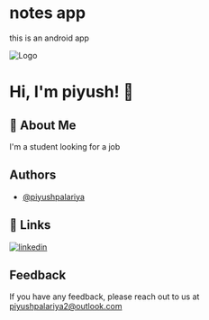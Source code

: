 
# notes app
this is an android app


![Logo](https://icon-library.com/images/ios-notes-icon/ios-notes-icon-20.jpg)


# Hi, I'm piyush! 👋

## 🚀 About Me
I'm a student looking for a job

## Authors

- [@piyushpalariya](https://github.com/piyushpalariya)




## 🔗 Links

[![linkedin](https://img.shields.io/badge/linkedin-0A66C2?style=for-the-badge&logo=linkedin&logoColor=white)](https://www.linkedin.com/in/piyush-palariya/)



## Feedback

If you have any feedback, please reach out to us at piyushpalariya2@outlook.com


